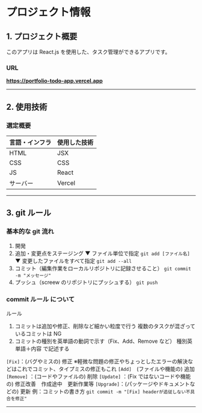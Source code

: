 # プロジェクト情報

## 1. プロジェクト概要

このアプリは React.js を使用した、タスク管理ができるアプリです。

### URL

<a href="https://portfolio-todo-app.vercel.app" target="_blank"><strong>https://portfolio-todo-app.vercel.app</strong></a>

---

## 2. 使用技術

### 選定概要

| 言語・インフラ | 使用した技術 |
| -------------- | ------------ |
| HTML           | JSX          |
| CSS            | CSS          |
| JS             | React        |
| サーバー       | Vercel       |

---

## 3. git ルール

### 基本的な git 流れ

1. 開発
1. 追加・変更点をステージング
   ▼ ファイル単位で指定
   `git add [ファイル名]`
   ▼ 変更したファイルをすべて指定
   `git add --all`
1. コミット（編集作業をローカルリポジトリに記録させること）
   `git commit -m "メッセージ"`
1. プッシュ（screew のリポジトリにプッシュする）
   `git push`

### commit ルール について

ルール

1. コミットは追加や修正、削除など細かい粒度で行う 複数のタスクが混ざっているコミットは NG
1. コミットの種別を英単語の動詞で示す（Fix、Add、Remove など）
   種別英単語＋内容 で記述する

`[Fix]`：(バグやミスの) 修正
※軽微な問題の修正やちょっとしたエラーの解決などはこれでコミット、タイプミスの修正もこれ
`[Add]`　(ファイルや機能の) 追加
`[Remove]` ：(コードやファイルの) 削除
`[Update]` ：(Fix ではないコードや機能の) 修正改善　作成途中　更新作業等
`[Upgrade]`：(パッケージやドキュメントなどの) 更新
例：コミットの書き方
`git commit -m "[Fix] headerが追従しない不具合を修正"`

---

